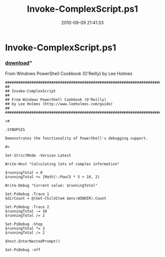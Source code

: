 ﻿---
pid:            2178
parent:         0
children:       
poster:         Lee Holmes
title:          Invoke-ComplexScript.ps1
date:           2010-09-09 21:41:33
format:         posh
---

# Invoke-ComplexScript.ps1

### [download](2178.ps1)"

From Windows PowerShell Cookbook (O'Reilly) by Lee Holmes

```posh
#############################################################################
##
## Invoke-ComplexScript
##
## From Windows PowerShell Cookbook (O'Reilly)
## by Lee Holmes (http://www.leeholmes.com/guide)
##
##############################################################################

<#

.SYNOPSIS

Demonstrates the functionality of PowerShell's debugging support.

#>

Set-StrictMode -Version Latest

Write-Host "Calculating lots of complex information"

$runningTotal = 0
$runningTotal += [Math]::Pow(5 * 5 + 10, 2)

Write-Debug "Current value: $runningTotal"

Set-PsDebug -Trace 1
$dirCount = @(Get-ChildItem $env:WINDIR).Count

Set-PsDebug -Trace 2
$runningTotal -= 10
$runningTotal /= 2

Set-PsDebug -Step
$runningTotal *= 3
$runningTotal /= 2

$host.EnterNestedPrompt()

Set-PsDebug -off
```
